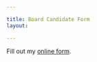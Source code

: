 ```yaml
---

title: Board Candidate Form
layout: 

---
```


<div id="wufoo-z1lxty2r01pdcqh"> Fill out my <a href="https://owasp.wufoo.com/forms/z1lxty2r01pdcqh">online form</a>. </div> <script type="text/javascript"> var z1lxty2r01pdcqh; (function(d, t) { var s = d.createElement(t), options = { 'userName':'owasp', 'formHash':'z1lxty2r01pdcqh', 'autoResize':true, 'height':'1582', 'async':true, 'host':'wufoo.com', 'header':'show', 'ssl':true }; s.src = ('https:' == d.location.protocol ?'https://':'http://') + 'secure.wufoo.com/scripts/embed/form.js'; s.onload = s.onreadystatechange = function() { var rs = this.readyState; if (rs) if (rs != 'complete') if (rs != 'loaded') return; try { z1lxty2r01pdcqh = new WufooForm(); z1lxty2r01pdcqh.initialize(options); z1lxty2r01pdcqh.display(); } catch (e) { } }; var scr = d.getElementsByTagName(t)[0], par = scr.parentNode; par.insertBefore(s, scr); })(document, 'script'); </script>
